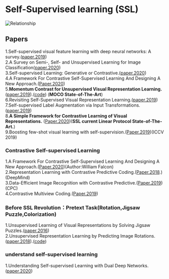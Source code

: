 # Self-Supervised learning (SSL)

![Relationship](https://github.com/Allen123321/self-supervised_learning/blob/main/image.png)

## Papers
1.Self-supervised visual feature learning with deep neural networks: A survey.([paper.2019](https://arxiv.org/pdf/1902.06162.pdf)) <br>
2.A Survey on Semi-, Self- and Unsupervised Learning for Image Classification([paper.2020](https://arxiv.org/pdf/2002.08721.pdf))<br>
3.Self-supervised Learning: Generative or Contrastive.([paper.2020](https://arxiv.org/pdf/2006.08218.pdf)) <br>
4.A Framework For Contrastive Self-Supervised Learning And Designing A New Approach.([Paper.2020](https://arxiv.org/pdf/2009.00104.pdf)) <br>
5.**Momentum Contrast for Unsupervised Visual Representation Learning.**([paper.2019](https://arxiv.org/pdf/1911.05722.pdf)).([code](https://github.com/facebookresearch/moco)) (**MOCO  State-of-The-Art**)<br>
6.Revisiting Self-Supervised Visual Representation Learning.([paper.2019](https://arxiv.org/pdf/1901.09005.pdf)) <br>
7.Self-supervised Label Augmentation via Input Transformations.([paper.2019](https://arxiv.org/pdf/1910.05872.pdf)) <br>
8.**A Simple Framework for Contrastive Learning of Visual Representations.** ([Paper.2020](https://arxiv.org/abs/2002.05709))(**SSL current Linear Protocol State-of-The-Art.**) <br>
9.Boosting few-shot visual learning with self-supervision.([Paper.2019](https://openaccess.thecvf.com/content_ICCV_2019/papers/Gidaris_Boosting_Few-Shot_Visual_Learning_With_Self-Supervision_ICCV_2019_paper.pdf))(ICCV 2019) <br>
### Contrastive Self-supervised Learning
1.A Framework For Contrastive Self-Supervised Learning And Designing A New Approach.([Paper.2020](https://arxiv.org/pdf/2009.00104.pdf))(Author:William Falcon) <br>
2.Representation Learning with Contrastive Predictive Coding.([Paper.2018](https://arxiv.org/pdf/1807.03748.pdf).) (DeepMind)<br>
3.Data-Efficient Image Recognition with Contrastive Predictive.([Paper.2019](https://arxiv.org/pdf/1905.09272.pdf)) (CPC) <br>
4.Contrastive Multiview Coding.([Paper.2019](https://arxiv.org/abs/1906.05849))<br>
### Before SSL Revolution：Pretext Task(Rotation,Jigsaw Puzzle,Colorization)
1.Unsupervised Learning of Visual Representations by Solving Jigsaw Puzzles.([paper.2016](https://arxiv.org/pdf/1603.09246.pdf)) <br>
2.Unsupervised Representation Learning by Predicting Image Rotations.([paper.2018](https://arxiv.org/pdf/1803.07728.pdf)).([code](https://github.com/gidariss/FeatureLearningRotNet)) <br>
### understand self-supervised learning 
1.Understanding Self-supervised Learning with Dual Deep Networks.([paper.2020](https://arxiv.org/pdf/2010.00578.pdf)) <br>
